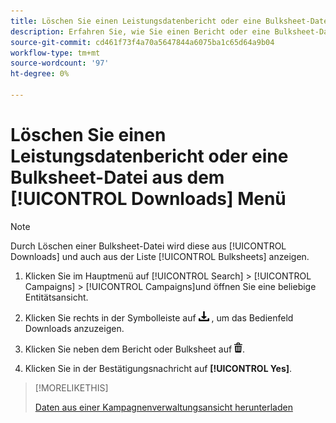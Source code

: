 ```yaml
---
title: Löschen Sie einen Leistungsdatenbericht oder eine Bulksheet-Datei aus dem [!UICONTROL Downloads] Menü
description: Erfahren Sie, wie Sie einen Bericht oder eine Bulksheet-Datei löschen, die bzw. die Sie in einer Kampagnenverwaltungsansicht heruntergeladen haben.
source-git-commit: cd461f73f4a70a5647844a6075ba1c65d64a9b04
workflow-type: tm+mt
source-wordcount: '97'
ht-degree: 0%

---
```


# Löschen Sie einen Leistungsdatenbericht oder eine Bulksheet-Datei aus dem [!UICONTROL Downloads] Menü

>[!NOTE]
>
>Durch Löschen einer Bulksheet-Datei wird diese aus [!UICONTROL Downloads] und auch aus der Liste [!UICONTROL Bulksheets] anzeigen.

1. Klicken Sie im Hauptmenü auf [!UICONTROL Search] > [!UICONTROL Campaigns] > [!UICONTROL Campaigns]und öffnen Sie eine beliebige Entitätsansicht.

1. Klicken Sie rechts in der Symbolleiste auf ![Berichtsdownload](/help/search-social-commerce/assets/download.png "Berichtsdownload") , um das Bedienfeld Downloads anzuzeigen.

1. Klicken Sie neben dem Bericht oder Bulksheet auf ![Löschen](/help/search-social-commerce/assets/delete.png "Löschen").

1. Klicken Sie in der Bestätigungsnachricht auf **[!UICONTROL Yes]**.

>[!MORELIKETHIS]
>
>[Daten aus einer Kampagnenverwaltungsansicht herunterladen](/help/search-social-commerce/common-tasks/navigation-editing-selection/download.md)
